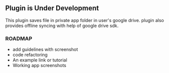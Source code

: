  ## Plugin is Under Development
 
 This plugin saves file in private app folder in user's google drive. plugin also provides offline syncing with help of google drive sdk.
 
 ### ROADMAP
  - add guidelines with screenshot
  - code refactoring
  - An example link or tutorial
  - Working app screenshots

